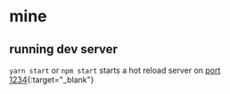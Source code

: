 # mine

## running dev server

`yarn start` or `npm start` starts a hot reload server on [port 1234](http://localhost:1234/){:target="_blank"}